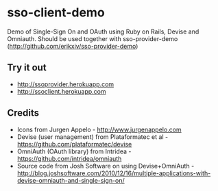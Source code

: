 sso-client-demo
===============

Demo of Single-Sign On and OAuth using Ruby on Rails, Devise and Omniauth. Should be used together with sso-provider-demo (http://github.com/erikxiv/sso-provider-demo)

Try it out
---------------
- http://ssoprovider.herokuapp.com
- http://ssoclient.herokuapp.com

Credits
---------------
- Icons from Jurgen Appelo - http://www.jurgenappelo.com
- Devise (user management) from Plataformatec et al - https://github.com/plataformatec/devise
- OmniAuth (OAuth library) from Intridea - https://github.com/intridea/omniauth
- Source code from Josh Software on using Devise+OmniAuth - http://blog.joshsoftware.com/2010/12/16/multiple-applications-with-devise-omniauth-and-single-sign-on/
